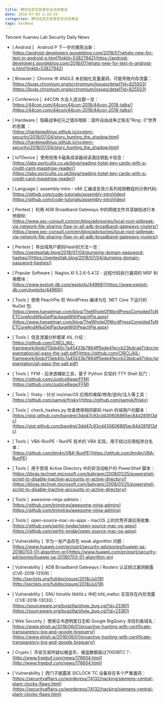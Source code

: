 ```yaml
---
title: 腾讯玄武实验室安全动态推送
date: 2018-07-05 2:10:29
categories: 腾讯玄武实验室安全动态推送
tags: SecNews
---
```


Tencent Xuanwu Lab Security Daily News  
* [ Android ]   Android P 下一步的推陈出新：   
[https://android-developers.googleblog.com/2018/07/whats-new-for-text-in-android-p.html?linkId=53827942](https://android-developers.googleblog.com/2018/07/whats-new-for-text-in-android-p.html?linkId=53827942)  

* [ Browser ]  Chrome 中 ANGLE 未初始化变量漏洞，可能导致内存泄露：   
[https://bugs.chromium.org/p/chromium/issues/detail?id=825503](https://bugs.chromium.org/p/chromium/issues/detail?id=825503)  

* [ Conference ]  44CON 大会入选议题一览：   
[https://44con.com/44con/44con-2018/44con-2018-talks/](https://44con.com/44con/44con-2018/44con-2018-talks/)  

* [ Hardware ]  隐蔽战争纪元之猎杀暗影：固件自由战争之阻击”Ring -3”世界的恶魔 ：   
[https://hardenedlinux.github.io/system-security/2018/07/04/story_hunting_the_shadow.html](https://hardenedlinux.github.io/system-security/2018/07/04/story_hunting_the_shadow.html)  

* [ IoTDevice ]  使用信用卡磁条阅读器阅读酒店钥匙卡信息：   
[https://labs.portcullis.co.uk/blog/reading-hotel-key-cards-with-a-credit-card-magstripe-reader/](https://labs.portcullis.co.uk/blog/reading-hotel-key-cards-with-a-credit-card-magstripe-reader/)  

* [ Language ]  assembly-intro - x86 汇编语言简介系列视频教程的示例代码:    
[https://github.com/code-tutorials/assembly-introVideo](https://github.com/code-tutorials/assembly-introVideo)  

* [ Pentest ]  利用 ADB Broadband Gateways 中的网络文件共享缺陷进行本地提权:   
[https://www.sec-consult.com/en/blog/advisories/local-root-jailbreak-via-network-file-sharing-flaw-in-all-adb-broadband-gateways-routers/](https://www.sec-consult.com/en/blog/advisories/local-root-jailbreak-via-network-file-sharing-flaw-in-all-adb-broadband-gateways-routers/)  

* [ Pentest ]  导出域用户密码Hash的方法一览：    
[https://pentestlab.blog/2018/07/04/dumping-domain-password-hashes/](https://pentestlab.blog/2018/07/04/dumping-domain-password-hashes/)  

* [ Popular Software ]  Nagios XI 5.2.6-5.4.12 - 远程代码执行漏洞的 MSF 利用模块：   
[https://www.exploit-db.com/exploits/44969/](https://www.exploit-db.com/exploits/44969/)  

* [ Tools ]  使用 PeachPie 将 WordPress 编译为在 .NET Core 下运行的 NuGet 包:   
[https://www.hanselman.com/blog/TheWholeOfWordPressCompiledToNETCoreAndANuGetPackageWithPeachPie.aspx](https://www.hanselman.com/blog/TheWholeOfWordPressCompiledToNETCoreAndANuGetPackageWithPeachPie.aspx)  

* [ Tools ]  信息泄漏分析框架 AIL 介绍：   
[https://github.com/CIRCL/AIL-framework/blob/f13eb40c7a45433b7864ff5ede41eccb23bdcad7/doc/presentation/ail-pass-the-salt.pdf](https://github.com/CIRCL/AIL-framework/blob/f13eb40c7a45433b7864ff5ede41eccb23bdcad7/doc/presentation/ail-pass-the-salt.pdf)  

* [ Tools ]  FFM - 后渗透辅助工具，基于 Python 实现的 TTY Shell 后门：   
[https://github.com/JusticeRage/FFM](https://github.com/JusticeRage/FFM)  

* [ Tools ]  frisky - 针对 ios/macOS 应用的嗅探/修改/逆向/注入等工具：   
[https://github.com/samyk/frisky](https://github.com/samyk/frisky)  

* [ Tools ]  check_hashes.py 检查使用相同密码 Hash 的域用户的脚本：   
[https://gist.github.com/bandrel/3dd47c93cd430606865ec84d281913dc](https://gist.github.com/bandrel/3dd47c93cd430606865ec84d281913dc)  

* [ Tools ]  VBA-RunPE - RunPE 技术的 VBA 实现，用于绕过应用程序白名单：   
[https://github.com/itm4n/VBA-RunPE](https://github.com/itm4n/VBA-RunPE)  

* [ Tools ]  用于禁用 Active Directory 中的非活动帐户的 PowerShell 脚本：   
[https://blogs.technet.microsoft.com/bahramr/2008/01/25/powershell-script-to-disable-inactive-accounts-in-active-directory/](https://blogs.technet.microsoft.com/bahramr/2008/01/25/powershell-script-to-disable-inactive-accounts-in-active-directory/)  

* [ Tools ]  awesome-ninja-admins：   
[https://github.com/trimstray/awesome-ninja-admins](https://github.com/trimstray/awesome-ninja-admins)  

* [ Tools ]  open-source-mac-os-apps - macOS 上的优秀开源应用收集:   
[https://github.com/serhii-londar/open-source-mac-os-apps](https://github.com/serhii-londar/open-source-mac-os-apps)  

* [ Vulnerability ]  华为一些产品存在 weak algorithm 问题：   
[https://www.huawei.com/en/psirt/security-advisories/huawei-sa-20180703-01-algorithm-en](https://www.huawei.com/en/psirt/security-advisories/huawei-sa-20180703-01-algorithm-en)  

* [ Vulnerability ]  ADB Broadband Gateways / Routers 认证绕过漏洞披露(CVE-2018-13109)：   
[http://seclists.org/fulldisclosure/2018/Jul/18](http://seclists.org/fulldisclosure/2018/Jul/18)  

* [ Vulnerability ]  GNU binutils libbfd.c 中的 bfd_malloc 实现存在内存泄露（CVE-2018-13033）：   
[https://sourceware.org/bugzilla/show_bug.cgi?id=23361](https://sourceware.org/bugzilla/show_bug.cgi?id=23361)  

* [ Web Security ]  使用证书透明度日志和 Google BigQuery 寻找钓鱼域名：   
[https://www.phish.ai/2018/06/01/proactive-hunting-with-certificate-transparency-log-and-google-bigquery/](https://www.phish.ai/2018/06/01/proactive-hunting-with-certificate-transparency-log-and-google-bigquery/)  

* [ Crypto ]  币安交易所疑似被盗币，被盗数额超过7000BTC？: 
[http://www.freebuf.com/news/176604.html](http://www.freebuf.com/news/176604.html)  

* [ Vulnerability ]  西门子披露其 SICLOCK TC 设备存在多个严重漏洞： 
[https://securityaffairs.co/wordpress/74132/hacking/siemens-central-plant-clocks-flaws.html](https://securityaffairs.co/wordpress/74132/hacking/siemens-central-plant-clocks-flaws.html)  

